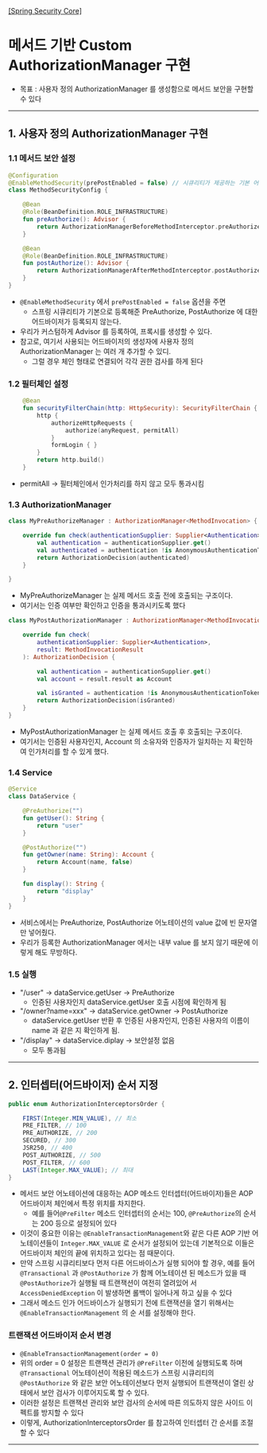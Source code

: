 <nav>
    <a href="../../#authorization-architecture" target="_blank">[Spring Security Core]</a>
</nav>

# 메서드 기반 Custom AuthorizationManager 구현

- 목표 : 사용자 정의 AuthorizationManager 를 생성함으로 메서드 보안을 구현할 수 있다

---

## 1. 사용자 정의 AuthorizationManager 구현

### 1.1 메서드 보안 설정
```kotlin
@Configuration
@EnableMethodSecurity(prePostEnabled = false) // 시큐리티가 제공하는 기본 어드바이저 비활성화
class MethodSecurityConfig {

    @Bean
    @Role(BeanDefinition.ROLE_INFRASTRUCTURE)
    fun preAuthorize(): Advisor {
        return AuthorizationManagerBeforeMethodInterceptor.preAuthorize(MyPreAuthorizeManager())
    }

    @Bean
    @Role(BeanDefinition.ROLE_INFRASTRUCTURE)
    fun postAuthorize(): Advisor {
        return AuthorizationManagerAfterMethodInterceptor.postAuthorize(MyPostAuthorizationManager())
    }
}
```
- `@EnableMethodSecurity` 에서 `prePostEnabled = false` 옵션을 주면
  - 스프링 시큐리티가 기본으로 등록해준 PreAuthorize, PostAuthorize 에 대한 어드바이저가 등록되지 않는다.
- 우리가 커스텀하게 Advisor 를 등록하여, 프록시를 생성할 수 있다.
- 참고로, 여기서 사용되는 어드바이저의 생성자에 사용자 정의 AuthorizationManager 는 여러 개 추가할 수 있디.
  - 그럴 경우 체인 형태로 연결되어 각각 권한 검사를 하게 된다

### 1.2 필터체인 설정
```kotlin
    @Bean
    fun securityFilterChain(http: HttpSecurity): SecurityFilterChain {
        http {
            authorizeHttpRequests {
                authorize(anyRequest, permitAll)
            }
            formLogin { }
        }
        return http.build()
    }
```
- permitAll -> 필터체인에서 인가처리를 하지 않고 모두 통과시킴

### 1.3 AuthorizationManager
```kotlin
class MyPreAuthorizeManager : AuthorizationManager<MethodInvocation> {

    override fun check(authenticationSupplier: Supplier<Authentication>, methodInvocation: MethodInvocation): AuthorizationDecision? {
        val authentication = authenticationSupplier.get()
        val authenticated = authentication !is AnonymousAuthenticationToken && authentication.isAuthenticated
        return AuthorizationDecision(authenticated)
    }

}
```
- MyPreAuthorizeManager 는 실제 메서드 호출 전에 호출되는 구조이다.
- 여기서는 인증 여부만 확인하고 인증을 통과시키도록 했다

```kotlin
class MyPostAuthorizationManager : AuthorizationManager<MethodInvocationResult> {

    override fun check(
        authenticationSupplier: Supplier<Authentication>,
        result: MethodInvocationResult
    ): AuthorizationDecision {

        val authentication = authenticationSupplier.get()
        val account = result.result as Account

        val isGranted = authentication !is AnonymousAuthenticationToken && account.owner == authentication.name
        return AuthorizationDecision(isGranted)
    }
}
```
- MyPostAuthorizationManager 는 실제 메서드 호출 후 호출되는 구조이다.
- 여기서는 인증된 사용자인지, Account 의 소유자와 인증자가 일치하는 지 확인하여 인가처리를 할 수 있게 했다.

### 1.4 Service
```kotlin
@Service
class DataService {

    @PreAuthorize("")
    fun getUser(): String {
        return "user"
    }

    @PostAuthorize("")
    fun getOwner(name: String): Account {
        return Account(name, false)
    }

    fun display(): String {
        return "display"
    }
}
```
- 서비스에서는 PreAuthorize, PostAuthorize 어노테이션의 value 값에 빈 문자열만 넣어줬다.
- 우리가 등록한 AuthorizationManager 에서는 내부 value 를 보지 않기 때문에 이렇게 해도 무방하다.

### 1.5 실행
- "/user" -> dataService.getUser -> PreAuthorize
  - 인증된 사용자인지 dataService.getUser 호출 시점에 확인하게 됨
- "/owner?name=xxx" -> dataService.getOwner -> PostAuthorize
  - dataService.getUser 반환 후 인증된 사용자인지, 인증된 사용자의 이름이 name 과 같은 지 확인하게 됨.
- "/display" -> dataService.diplay -> 보안설정 없음
  - 모두 통과됨

---

## 2. 인터셉터(어드바이저) 순서 지정
```java
public enum AuthorizationInterceptorsOrder {

	FIRST(Integer.MIN_VALUE), // 최소
	PRE_FILTER, // 100
	PRE_AUTHORIZE, // 200
	SECURED, // 300
	JSR250, // 400
	POST_AUTHORIZE, // 500
	POST_FILTER, // 600
	LAST(Integer.MAX_VALUE); // 최대
}
```
- 메서드 보안 어노테이션에 대응하는 AOP 메소드 인터셉터(어드바이저)들은 AOP 어드바이저 체인에서 특정 위치를 차지한다.
  - 예를 들어`@PreFilter` 메소드 인터셉터의 순서는 100, `@PreAuthorize`의 순서는 200 등으로 설정되어 있다
- 이것이 중요한 이유는 `@EnableTransactionManagement`와 같은 다른 AOP 기반 어노테이션들이
`Integer.MAX_VALUE` 로 순서가 설정되어 있는데 기본적으로 이들은 어드바이저 체인의 끝에 위치하고 있다는 점 때문이다.
- 만약 스프링 시큐리티보다 먼저 다른 어드바이스가 실행 되어야 할 경우, 예를 들어 `@Transactional` 과
`@PostAuthorize` 가 함께 어노테이션 된 메소드가 있을 때 `@PostAuthorize`가 실행될 때 트랜잭션이 여전히 열려있어
서 `AccessDeniedException` 이 발생하면 롤백이 일어나게 하고 싶을 수 있다
- 그래서 메소드 인가 어드바이스가 실행되기 전에 트랜잭션을 열기 위해서는 `@EnableTransactionManagement` 의 순
서를 설정해야 한다.

### 트랜잭션 어드바이저 순서 변경
- `@EnableTransactionManagement(order = 0)`
- 위의 order = 0 설정은 트랜잭션 관리가 `@PreFilter` 이전에 실행되도록 하며 `@Transactional` 어노테이션이 적용된 메소드가
스프링 시큐리티의 `@PostAuthorize` 와 같은 보안 어노테이션보다 먼저 실행되어 트랜잭션이 열린 상태에서 보안 검사가 이루어지도록
할 수 있다.
- 이러한 설정은 트랜잭션 관리와 보안 검사의 순서에 따른 의도하지 않은 사이드 이펙트를 방지할 수 있다
- 이렇게, AuthorizationInterceptorsOrder 를 참고하여 인터셉터 간 순서를 조절할 수 있다

---
